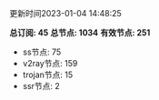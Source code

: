 更新时间2023-01-04 14:48:25

**总订阅: 45**
**总节点: 1034**
**有效节点: 251**
- ss节点: 75
- v2ray节点: 159
- trojan节点: 15
- ssr节点: 2
